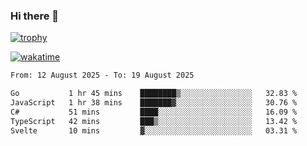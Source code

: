 ### Hi there 👋

[![trophy](https://github-profile-trophy.vercel.app/?username=cxnky&theme=dracula)](https://github.com/ryo-ma/github-profile-trophy)

[![wakatime](https://wakatime.com/badge/user/1c39c599-5497-41b9-a5be-2c4676e7fd23.svg)](https://wakatime.com/@1c39c599-5497-41b9-a5be-2c4676e7fd23)
<!--START_SECTION:waka-->

```txt
From: 12 August 2025 - To: 19 August 2025

Go           1 hr 45 mins    ████████▒░░░░░░░░░░░░░░░░   32.83 %
JavaScript   1 hr 38 mins    ███████▓░░░░░░░░░░░░░░░░░   30.76 %
C#           51 mins         ████░░░░░░░░░░░░░░░░░░░░░   16.09 %
TypeScript   42 mins         ███▒░░░░░░░░░░░░░░░░░░░░░   13.42 %
Svelte       10 mins         ▓░░░░░░░░░░░░░░░░░░░░░░░░   03.31 %
```

<!--END_SECTION:waka-->
